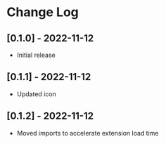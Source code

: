 # Change Log

## [0.1.0] - 2022-11-12

- Initial release

## [0.1.1] - 2022-11-12

- Updated icon

## [0.1.2] - 2022-11-12

- Moved imports to accelerate extension load time

